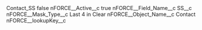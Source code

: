 <?xml version="1.0" encoding="UTF-8"?>
<CustomMetadata xmlns="http://soap.sforce.com/2006/04/metadata" xmlns:xsi="http://www.w3.org/2001/XMLSchema-instance" xmlns:xsd="http://www.w3.org/2001/XMLSchema">
    <label>Contact_SS</label>
    <protected>false</protected>
    <values>
        <field>nFORCE__Active__c</field>
        <value xsi:type="xsd:boolean">true</value>
    </values>
    <values>
        <field>nFORCE__Field_Name__c</field>
        <value xsi:type="xsd:string">SS__c</value>
    </values>
    <values>
        <field>nFORCE__Mask_Type__c</field>
        <value xsi:type="xsd:string">Last 4 in Clear</value>
    </values>
    <values>
        <field>nFORCE__Object_Name__c</field>
        <value xsi:type="xsd:string">Contact</value>
    </values>
    <values>
        <field>nFORCE__lookupKey__c</field>
        <value xsi:nil="true"/>
    </values>
</CustomMetadata>
